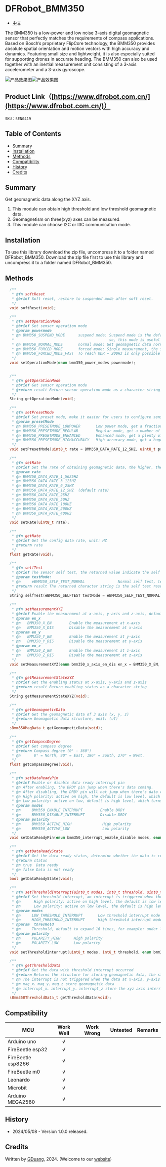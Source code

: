 # DFRobot_BMM350

* [中文](./README_CN.md)

The BMM350 is a low-power and low noise 3-axis digital geomagnetic sensor that perfectly matches the requirements of compass applications. Based on Bosch’s proprietary FlipCore technology, the BMM350 provides absolute spatial orientation and motion vectors with high accuracy and dynamics. Featuring small size and lightweight, it is also especially suited for supporting drones in accurate heading. The BMM350 can also be used together with an inertial measurement unit consisting of a 3-axis accelerometer and a 3-axis gyroscope.

![产品效果图](./resources/images/SEN0419-f.png)![产品效果图](./resources/images/SEN0419-b.png)

## Product Link（[https://www.dfrobot.com.cn/](https://www.dfrobot.com.cn/)）
    SKU：SEN0419
    
## Table of Contents

* [Summary](#summary)
* [Installation](#installation)
* [Methods](#methods)
* [Compatibility](#compatibility)
* [History](#history)
* [Credits](#credits)


## Summary

Get geomagnetic data along the XYZ axis.

1. This module can obtain high threshold and low threshold geomagnetic data. <br>
2. Geomagnetism on three(xyz) axes can be measured.<br>
3. This module can choose I2C or I3C communication mode.<br>

## Installation

To use this library download the zip file, uncompress it to a folder named DFRobot_BMM350.
Download the zip file first to use this library and uncompress it to a folder named DFRobot_BMM350.

## Methods

```C++
  /**
   * @fn softReset
   * @brief Soft reset, restore to suspended mode after soft reset.
   */
  void softReset(void);

  /**
   * @fn setOperationMode
   * @brief Set sensor operation mode
   * @param powermode
   * @n BMM350_SUSPEND_MODE      suspend mode: Suspend mode is the default power mode of BMM350 after the chip is powered, Current consumption in suspend mode is minimal, 
   *                                           so, this mode is useful for periods when data conversion is not needed. Read and write of all registers is possible.
   * @n BMM350_NORMAL_MODE       normal mode: Get geomagnetic data normally.      
   * @n BMM350_FORCED_MODE       forced mode: Single measurement, the sensor restores to suspend mode when the measurement is done.
   * @n BMM350_FORCED_MODE_FAST  To reach ODR = 200Hz is only possible by using FM_ FAST.
   */
  void setOperationMode(enum bmm350_power_modes powermode);


  /**
   * @fn getOperationMode
   * @brief Get sensor operation mode
   * @return result Return sensor operation mode as a character string
   */
  String getOperationMode(void);

  /**
   * @fn setPresetMode
   * @brief Set preset mode, make it easier for users to configure sensor to get geomagnetic data (The default collection rate is 12.5Hz)
   * @param presetMode
   * @n BMM350_PRESETMODE_LOWPOWER       Low power mode, get a fraction of data and take the mean value.
   * @n BMM350_PRESETMODE_REGULAR        Regular mode, get a number of data and take the mean value.
   * @n BMM350_PRESETMODE_ENHANCED       Enhanced mode, get a plenty of data and take the mean value.
   * @n BMM350_PRESETMODE_HIGHACCURACY   High accuracy mode, get a huge number of data and take the mean value.
   */
  void setPresetMode(uint8_t rate = BMM350_DATA_RATE_12_5HZ, uint8_t presetMode);

  /**
   * @fn setRate
   * @brief Set the rate of obtaining geomagnetic data, the higher, the faster (without delay function)
   * @param rate
   * @n BMM350_DATA_RATE_1_5625HZ
   * @n BMM350_DATA_RATE_3_125HZ
   * @n BMM350_DATA_RATE_6_25HZ
   * @n BMM350_DATA_RATE_12_5HZ  (default rate)
   * @n BMM350_DATA_RATE_25HZ
   * @n BMM350_DATA_RATE_50HZ
   * @n BMM350_DATA_RATE_100HZ
   * @n BMM350_DATA_RATE_200HZ
   * @n BMM350_DATA_RATE_400HZ
   */
  void setRate(uint8_t rate);

  /**
   * @fn getRate
   * @brief Get the config data rate, unit: HZ
   * @return rate
   */
  float getRate(void);

  /**
   * @fn selfTest
   * @brief The sensor self test, the returned value indicate the self test result.
   * @param testMode:
   * @n     eBMM350_SELF_TEST_NORMAL               Normal self test, test whether x-axis, y-axis and z-axis are connected or short-circuited
   * @return result The returned character string is the self test result
   */
  String selfTest(eBMM350_SELFTEST testMode = eBMM350_SELF_TEST_NORMAL);
  
  /**
   * @fn setMeasurementXYZ
   * @brief Enable the measurement at x-axis, y-axis and z-axis, default to be enabled. After disabling, the geomagnetic data at x, y, and z axis are wrong.
   * @param en_x
   * @n   BMM350_X_EN        Enable the measurement at x-axis
   * @n   BMM350_X_DIS       Disable the measurement at x-axis
   * @param en_y
   * @n   BMM350_Y_EN        Enable the measurement at y-axis
   * @n   BMM350_Y_DIS       Disable the measurement at y-axis
   * @param en_z
   * @n   BMM350_Z_EN        Enable the measurement at z-axis
   * @n   BMM350_Z_DIS       Disable the measurement at z-axis
   */
  void setMeasurementXYZ(enum bmm350_x_axis_en_dis en_x = BMM350_X_EN, enum bmm350_y_axis_en_dis en_y = BMM350_Y_EN, enum bmm350_z_axis_en_dis en_z = BMM350_Z_EN);

  /**
   * @fn getMeasurementStateXYZ
   * @brief Get the enabling status at x-axis, y-axis and z-axis
   * @return result Return enabling status as a character string
   */
  String getMeasurementStateXYZ(void);

  /**
   * @fn getGeomagneticData
   * @brief Get the geomagnetic data of 3 axis (x, y, z)
   * @return Geomagnetic data structure, unit: (uT)
   */
  sBmm350MagData_t getGeomagneticData(void);

  /**
   * @fn getCompassDegree
   * @brief Get compass degree
   * @return Compass degree (0° - 360°)
   * @n      0° = North, 90° = East, 180° = South, 270° = West.
   */
  float getCompassDegree(void);

  /**
   * @fn setDataReadyPin
   * @brief Enable or disable data ready interrupt pin
   * @n After enabling, the DRDY pin jump when there's data coming.
   * @n After disabling, the DRDY pin will not jump when there's data coming.
   * @n High polarity: active on high, the default is low level, which turns to high level when the interrupt is triggered.
   * @n Low polarity: active on low, default is high level, which turns to low level when the interrupt is triggered.
   * @param modes
   * @n     BMM350_ENABLE_INTERRUPT        Enable DRDY
   * @n     BMM350_DISABLE_INTERRUPT       Disable DRDY
   * @param polarity
   * @n     BMM350_ACTIVE_HIGH              High polarity
   * @n     BMM350_ACTIVE_LOW               Low polarity
   */
  void setDataReadyPin(enum bmm350_interrupt_enable_disable modes, enum bmm350_intr_polarity polarity=BMM350_ACTIVE_HIGH);

  /**
   * @fn getDataReadyState
   * @brief Get the data ready status, determine whether the data is ready
   * @return status
   * @n true  Data ready
   * @n false Data is not ready
   */
  bool getDataReadyState(void);

  /**
   * @fn setThresholdInterrupt(uint8_t modes, int8_t threshold, uint8_t polarity)
   * @brief Set threshold interrupt, an interrupt is triggered when the geomagnetic value of a channel is beyond/below the threshold
   * @n      High polarity: active on high level, the default is low level, which turns to high level when the interrupt is triggered.
   * @n      Low polarity: active on low level, the default is high level, which turns to low level when the interrupt is triggered.
   * @param modes
   * @n     LOW_THRESHOLD_INTERRUPT       Low threshold interrupt mode
   * @n     HIGH_THRESHOLD_INTERRUPT      High threshold interrupt mode
   * @param  threshold
   * @n     Threshold, default to expand 16 times, for example: under low threshold mode, if the threshold is set to be 1, actually the geomagnetic data below 16 will trigger an interrupt
   * @param polarity
   * @n     POLARITY_HIGH      High polarity
   * @n     POLARITY_LOW       Low polarity
   */
  void setThresholdInterrupt(uint8_t modes, int8_t threshold, enum bmm350_intr_polarity polarity);

  /**
   * @fn getThresholdData
   * @brief Get the data with threshold interrupt occurred
   * @return Returns the structure for storing geomagnetic data, the structure stores the data of 3 axis and interrupt status,
   * @n The interrupt is not triggered when the data at x-axis, y-axis and z-axis are NO_DATA
   * @n mag_x、mag_y、mag_z store geomagnetic data
   * @n interrupt_x、interrupt_y、interrupt_z store the xyz axis interrupt state
   */
  sBmm350ThresholdData_t getThresholdData(void);


```
## Compatibility

| MCU                | Work Well | Work Wrong | Untested | Remarks |
| ------------------ | :-------: | :--------: | :------: | ------- |
| Arduino uno        |     √     |            |          |         |
| FireBeetle esp32   |     √     |            |          |         |
| FireBeetle esp8266 |     √     |            |          |         |
| FireBeetle m0      |     √     |            |          |         |
| Leonardo           |     √     |            |          |         |
| Microbit           |     √     |            |          |         |
| Arduino MEGA2560   |     √     |            |          |         |

## History

- 2024/05/08 - Version 1.0.0 released.

## Credits

Written by [GDuang](yonglei.ren@dfrobot.com), 2024. (Welcome to our [website](https://www.dfrobot.com/))
